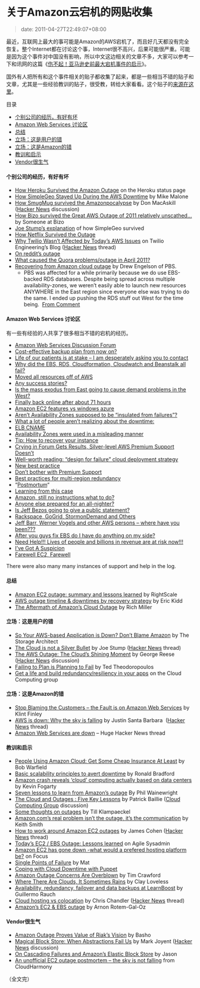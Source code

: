 # 关于Amazon云宕机的网贴收集
>date: 2011-04-27T22:49:07+08:00


最近，互联网上最大的事可能是Amazon的AWS宕机了，而且好几天都没有完全恢复。整个Internet都在讨论这个事，Internet很不高兴，后果可能很严重。可能是因为这个事件对中国没有影响，所以中文这边相关的文章不多，大家可以参考一下和讯网的这篇《[伤不起！亚马逊史前最大宕机事件的启示](http://tech.hexun.com/2011-04-24/128998619.html)》。


国外有人把所有和这个事件相关的贴子都收集了起来，都是一些相当不错的贴子和文章，尤其是一些经验教训的贴子，很受教，转给大家看看。这个贴子的[来源在这里](http://highscalability.com/blog/2011/4/25/the-big-list-of-articles-on-the-amazon-outage.html)。




目录



* [个别公司的经历，有好有坏](#%E4%B8%AA%E5%88%AB%E5%85%AC%E5%8F%B8%E7%9A%84%E7%BB%8F%E5%8E%86%EF%BC%8C%E6%9C%89%E5%A5%BD%E6%9C%89%E5%9D%8F "个别公司的经历，有好有坏")
* [Amazon Web Services 讨论区](#Amazon_Web_Services_%E8%AE%A8%E8%AE%BA%E5%8C%BA "Amazon Web Services 讨论区")
* [总结](#%E6%80%BB%E7%BB%93 "总结")
* [立场：这是用户的错](#%E7%AB%8B%E5%9C%BA%EF%BC%9A%E8%BF%99%E6%98%AF%E7%94%A8%E6%88%B7%E7%9A%84%E9%94%99 "立场：这是用户的错")
* [立场：这是Amazon的错](#%E7%AB%8B%E5%9C%BA%EF%BC%9A%E8%BF%99%E6%98%AFAmazon%E7%9A%84%E9%94%99 "立场：这是Amazon的错")
* [教训和启示](#%E6%95%99%E8%AE%AD%E5%92%8C%E5%90%AF%E7%A4%BA "教训和启示")
* [Vendor很生气](#Vendor%E5%BE%88%E7%94%9F%E6%B0%94 "Vendor很生气")

#### 个别公司的经历，有好有坏


* [How Heroku Survived the Amazon Outage](https://status.heroku.com/incident/151) on the Heroku status page
* [How SimpleGeo Stayed Up During the AWS Downtime](http://developers.simplegeo.com/blog/2011/04/26/how-simplegeo-stayed-up/) by Mike Malone
* [How SmugMug survived the Amazonpocalypse](http://don.blogs.smugmug.com/2011/04/24/how-smugmug-survived-the-amazonpocalypse) by Don MacAskill  ([Hacker News](http://news.ycombinator.com/item?id=2480763) discussion)
* [How Bizo survived the Great AWS Outage of 2011 relatively unscathed…](http://dev.bizo.com/2011/04/how-bizo-survived-great-aws-outage-of.html) by Someone at Bizo
* [Joe Stump’s explanation](http://www.focus.com/questions/information-technology/amazon-ec2-has-gone-down--what-would-prefered-hosting-be/#comment43192) of how SimpleGeo survived
* [How Netflix Survived the Outage](http://www.slideshare.net/adrianco/netflix-in-the-cloud-2011)
* [Why Twilio Wasn’t Affected by Today’s AWS Issues](http://www.twilio.com/engineering/2011/04/22/why-twilio-wasnt-affected-by-todays-aws-issues/) on Twilio Engineering’s Blog ([Hacker News](http://news.ycombinator.com/item?id=2472999) thread)
* [On reddit’s outage](http://www.reddit.com/r/announcements/comments/gva4t/on_reddits_outage/#)
* [What caused the Quora problems/outage in April 2011?](https://www.quora.com/Quora-Outage-April-21-22-2011/What-caused-the-Quora-problems-outage-in-April-2011)
* [Recovering from Amazon cloud outage](http://tomatohater.com/2011/04/21/recovering-amazon-cloud-outage/) by Drew Engelson of PBS.
	+ PBS was affected for a while primarily because we do use EBS-backed RDS databases. Despite being spread across multiple availability-zones, we weren’t easily able to launch new resources ANYWHERE in the East region since everyone else was trying to do the same. I ended up pushing the RDS stuff out West for the time being.  [From Comment](http://don.blogs.smugmug.com/2011/04/24/how-smugmug-survived-the-amazonpocalypse/#comment-4737)



#### Amazon Web Services 讨论区


有一些有经验的人共享了很多相当不错的宕机的经历。


* [Amazon Web Services Discussion Forum](https://forums.aws.amazon.com/forum.jspa?forumID=30&start=0)
* [Cost-effective backup plan from now on?](https://forums.aws.amazon.com/thread.jspa?threadID=65860&tstart=0)
* [Life of our patients is at stake – I am desperately asking you to contact](https://forums.aws.amazon.com/thread.jspa?threadID=65649&tstart=0)
* [Why did the EBS, RDS, Cloudformation, Cloudwatch and Beanstalk all fail?](https://forums.aws.amazon.com/thread.jspa?threadID=65897&tstart=0)
* [Moved all resources off of AWS](https://forums.aws.amazon.com/thread.jspa?threadID=65896&tstart=0)
* [Any success stories?](https://forums.aws.amazon.com/forum.jspa?forumID=30&start=300)
* [Is the mass exodus from East going to cause demand problems in the West?](https://forums.aws.amazon.com/thread.jspa?threadID=65784&tstart=25)
* [Finally back online after about 71 hours](https://forums.aws.amazon.com/thread.jspa?threadID=65828&tstart=25)
* [Amazon EC2 features vs windows azure](https://forums.aws.amazon.com/thread.jspa?threadID=65834&tstart=25)
* [Aren’t Availability Zones supposed to be “insulated from failures”?](https://forums.aws.amazon.com/thread.jspa?threadID=65221&tstart=25)
* [What a lot of people aren’t realizing about the downtime:](https://forums.aws.amazon.com/thread.jspa?threadID=65850&tstart=0)
* [ELB CNAME](https://forums.aws.amazon.com/thread.jspa?threadID=32044&tstart=50&start=150)
* [Availability Zones were used in a misleading manner](https://forums.aws.amazon.com/thread.jspa?threadID=65457&tstart=425)
* [Tip: How to recover your instance](https://forums.aws.amazon.com/thread.jspa?threadID=65371&tstart=325)
* [Crying in Forum Gets Results, Silver-level AWS Premium Support Doesn’t](https://forums.aws.amazon.com/thread.jspa?threadID=65617&tstart=325)
* [Well-worth reading: “design for failure” cloud deployment strategy](https://forums.aws.amazon.com/thread.jspa?threadID=65780&tstart=25)
* [New best practice](https://forums.aws.amazon.com/thread.jspa?threadID=65749&tstart=25)
* [Don’t bother with Premium Support](https://forums.aws.amazon.com/thread.jspa?threadID=65136&tstart=475)
* [Best practices for multi-region redundancy](https://forums.aws.amazon.com/thread.jspa?threadID=65185&tstart=450)
* “[Postmortum](https://forums.aws.amazon.com/thread.jspa?threadID=65450&tstart=175)“
* [Learning from this case](https://forums.aws.amazon.com/thread.jspa?threadID=65513&tstart=125)
* [Amazon, still no instructions what to do?](https://forums.aws.amazon.com/thread.jspa?threadID=65388&tstart=525)
* [Anyone else prepared for an all-nighter?](https://forums.aws.amazon.com/thread.jspa?threadID=65338&tstart=550)
* [Is Jeff Bezos going to give a public statement?](https://forums.aws.amazon.com/thread.jspa?threadID=65811&tstart=100)
* [Rackspace, GoGrid, StormonDemand and Others](https://forums.aws.amazon.com/thread.jspa?threadID=65857&tstart=100)
* [Jeff Barr, Werner Vogels and other AWS persons – where have you been???](https://forums.aws.amazon.com/thread.jspa?threadID=65815&tstart=150)
* [After you guys fix EBS do I have do anything on my side?](https://forums.aws.amazon.com/thread.jspa?threadID=65168&tstart=175)
* [Need Help!!! Lives of people and billions in revenue are at risk now!!!](https://forums.aws.amazon.com/thread.jspa?threadID=65765&tstart=225)
* [I’ve Got A Suspicion](https://forums.aws.amazon.com/thread.jspa?threadID=65678&tstart=275)
* [Farewell EC2, Farewell](https://forums.aws.amazon.com/thread.jspa?threadID=65585&tstart=325)


There were also many many instances of support and help in the log.


#### 总结


* [Amazon EC2 outage: summary and lessons learned](http://blog.rightscale.com/2011/04/25/amazon-ec2-outage-summary-and-lessons-learned/) by RightScale
* [AWS outage timeline & downtimes by recovery strategy](http://www.randomhacks.net/articles/2011/04/25/aws-outage-timeline-and-recovery-strategy-downtimes) by Eric Kidd
* [The Aftermath of Amazon’s Cloud Outage](http://www.datacenterknowledge.com/archives/2011/04/25/the-aftermath-of-amazons-cloud-outage) by Rich Miller


#### 立场：这是用户的错


* [So Your AWS-based Application is Down? Don’t Blame Amazon](http://www.thestoragearchitect.com/2011/04/22/so-your-aws-based-application-is-down-dont-blame-amazon/) by The Storage Architect
* [The Cloud is not a Silver Bullet](http://stu.mp/2011/04/the-cloud-is-not-a-silver-bullet.html) by Joe Stump ([Hacker News](http://news.ycombinator.com/item?id=2482581) thread)
* [The AWS Outage: The Cloud’s Shining Moment](http://broadcast.oreilly.com/2011/04/the-aws-outage-the-clouds-shining-moment.html) by George Reese ([Hacker News](http://news.ycombinator.com/item?id=2477540) discussion)
* [Failing to Plan is Planning to Fail](http://blog.acrowire.com/cloud-computing/failing-to-plan-is-planning-to-fail) by Ted Theodoropoulos
* [Get a life and build redundancy/resiliency in your apps](https://groups.google.com/group/cloud-computing/browse_thread/thread/e8079a54e6a8c4b9/72756bf9e587869d?show_docid=72756bf9e587869d) on the Cloud Computing group


#### 立场：这是Amazon的错


* [Stop Blaming the Customers – the Fault is on Amazon Web Services](http://www.readwriteweb.com/cloud/2011/04/almost-as-galling-as-the.php) by Klint Finley
* [AWS is down: Why the sky is falling](http://justinsb.posterous.com/aws-down-why-the-sky-is-falling) by Justin Santa Barbara  ([Hacker News](http://news.ycombinator.com/item?id=2471899) thread)
* [Amazon Web Services are down](http://news.ycombinator.com/item?id=2469838) – Huge Hacker News thread


#### 教训和启示


* [People Using Amazon Cloud: Get Some Cheap Insurance At Least](http://smoothspan.wordpress.com/2011/04/23/people-using-amazon-cloud-get-some-cheap-insurance-at-least/) by Bob Warfield
* [Basic scalability principles to avert downtime](http://ronaldbradford.com/blog/basic-scalability-principles-to-avert-downtime-2011-04-23) by Ronald Bradford
* [Amazon crash reveals ‘cloud’ computing actually based on data centers](http://www.itworld.com/cloud-computing/158517/amazon-crash-reveals-cloud-computing-actually-based-data-centers) by Kevin Fogarty
* [Seven lessons to learn from Amazon’s outage](https://www.zdnet.com/blog/saas/seven-lessons-to-learn-from-amazons-outage/1296) By Phil Wainewright
* [The Cloud and Outages : Five Key Lessons](http://www.cloudsigma.com/en/blog/2011/04/23/21-cloud-outages-lessons-learned) by Patrick Baillie ([Cloud Computing Group](https://groups.google.com/group/cloud-computing/browse_thread/thread/6e9549afbff6386f/05919d8527c69a09?show_docid=05919d8527c69a09#) discussion)
* [Some thoughts on outages](http://till.klampaeckel.de/blog/archives/151-Some-thoughts-on-outtages.html) by Till Klampaeckel
* [Amazon.com’s real problem isn’t the outage, it’s the communication](http://www.geekwire.com/2011/amazoncoms-real-problem-outage-communication) by Keith Smith
* [How to work around Amazon EC2 outages](http://webmonkeyuk.wordpress.com/2011/04/21/how-to-work-around-amazon-ec2-outages/) by James Cohen ([Hacker News](http://news.ycombinator.com/item?id=2471258) thread)
* [Today’s EC2 / EBS Outage: Lessons learned](http://agilesysadmin.net/ec2-outage-lessons) on Agile Sysadmin
* [Amazon EC2 has gone down -what would a prefered hosting platform be?](http://www.focus.com/questions/information-technology/amazon-ec2-has-gone-down--what-would-prefered-hosting-be/) on Focus
* [Single Points of Failure](http://cloudability.com/single-points-of-failure) by Mat
* [Coping with Cloud Downtime with Puppet](http://www.reddit.com/r/programming/comments/gvac7/coping_with_cloud_downtime_with_puppet/)
* [Amazon Outage Concerns Are Overblown](http://timcrawford.org/2011/04/21/amazon-outage-concerns-are-overblown/) by Tim Crawford
* [Where There Are Clouds, It Sometimes Rains](http://claylo.com/post/4817029650/where-there-are-clouds-it-sometimes-rains) by Clay Loveless
* [Availability, redundancy, failover and data backups at LearnBoost](http://blog.learnboost.com/blog/availability-redundancy-and-failover-at-learnboost/)  by Guillermo Rauch
* [Cloud hosting vs colocation](http://chrischandler.name/the-real-cost-of-cloud-hosting) by Chris Chandler ([Hacker News](http://news.ycombinator.com/item?id=2482123) thread)
* [Amazon’s EC2 & EBS outage](http://arnon.me/2011/04/amazons-ec2-ebs-outage/) by Arnon Rotem-Gal-Oz


#### Vendor很生气


* [Amazon Outage Proves Value of Riak’s Vision](http://www.productionscale.com/home/2011/4/22/on-clouds-and-spofs-or-the-great-aws-outage-of-april-2011.html#axzz1KZPTwX4z) by Basho
* [Magical Block Store: When Abstractions Fail Us](http://joyeur.com/2011/04/24/magical-block-store-when-abstractions-fail-us/) by Mark Joyent ([Hacker News](http://news.ycombinator.com/item?id=2479613) discussion)
* [On Cascading Failures and Amazon’s Elastic Block Store](http://joyeur.com/2011/04/22/on-cascading-failures-and-amazons-elastic-block-store/) by Jason
* [An unofficial EC2 outage postmortem – the sky is not falling](http://cloudharmony.com/b/2011/04/unofficial-ec2-outage-postmortem-sky-is.html) from CloudHarmony


（全文完）


